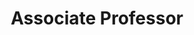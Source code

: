 ---
layout: person
name: "Shuai Wang"
image: "/assets/people/shuaiwang.png"
title: "Associate Professor"
category: "Fulltime Faculty"
links:
  - link: "https://scholar.google.com/citations?user=vW1ZaucAAAAJ"
    icon: "scholar"
  - link: "shuaiwang@nju.edu.cn"
    icon: "email"
  - link: "https://shuaiwang-nju.github.io/"
    icon: "website"
---